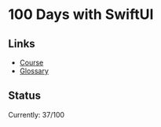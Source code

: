 # 100 Days with SwiftUI

## Links

- [Course](https://www.hackingwithswift.com/100/swiftui)
- [Glossary](https://www.hackingwithswift.com/glossary)

## Status

Currently: 37/100
